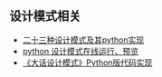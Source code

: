 ## 设计模式相关
* [二十三种设计模式及其python实现](http://www.cnblogs.com/Liqiongyu/p/5916710.html)
* [python 设计模式在线运行、预览](http://www.pythontip.com/pythonPatterns/)
* [《大话设计模式》Python版代码实现](http://www.cnblogs.com/wuyuegb2312/archive/2013/04/09/3008320.html)
